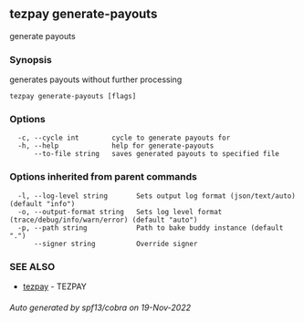 ## tezpay generate-payouts

generate payouts

### Synopsis

generates payouts without further processing

```
tezpay generate-payouts [flags]
```

### Options

```
  -c, --cycle int        cycle to generate payouts for
  -h, --help             help for generate-payouts
      --to-file string   saves generated payouts to specified file
```

### Options inherited from parent commands

```
  -l, --log-level string       Sets output log format (json/text/auto) (default "info")
  -o, --output-format string   Sets log level format (trace/debug/info/warn/error) (default "auto")
  -p, --path string            Path to bake buddy instance (default ".")
      --signer string          Override signer
```

### SEE ALSO

* [tezpay](tezpay.md)	 - TEZPAY

###### Auto generated by spf13/cobra on 19-Nov-2022
